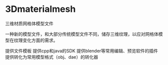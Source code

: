 # 3Dmaterialmesh
三维材质网格体模型文件

一种新的模型文件，和大部分传统模型文件不同，储存三维纹理，以应对网格体模型在纹理变化方面的需求。

提供文件模板
提供cpp和java的SDK
提供blender等常用编辑、预览软件的插件
提供转化为常用模型格式（obj、dae）的转化器
